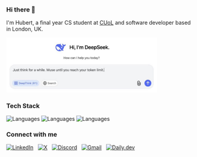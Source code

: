 ### Hi there 👋

I'm Hubert, a final year CS student at [CUoL](https://www.city.ac.uk/) and software developer based in London, UK.
<!--
- 💻 Building full-stack applications with Spring Boot and PostgreSQL
- 📦 Developing an extension of the JJWT library to streamline API authentications
- 🤖 Exploring AI/ML with Python and its applications in the financial sector
-->
<!-- ## 💻 Tech Stack -->
<!-- https://github.com/inttter/md-badges -->
<!-- https://github.com/tandpfun/skill-icons -->
<!-- FORK: https://github.com/LelouchFR/skill-icons -->
<!-- https://github.com/Trixzyy/skill-icons-builder -->

<a href="https://github.com/hstoklosa">
    <img max-height="400" width="400" src="./assets/prog_humour.jpeg">
</a>

### Tech Stack

<!--#### Languages-->

<img src="https://go-skill-icons.vercel.app/api/icons?i=go,js,ts,java,python,haskell&titles=true" alt="Languages" height="30" />

<!--#### Frameworks-->

<img src="https://go-skill-icons.vercel.app/api/icons?i=react,angular,svelte,redux,tailwind,spring,nodejs,express,vitest&titles=true" alt="Languages" height="30" />

<!--#### Tools-->

<img src="https://go-skill-icons.vercel.app/api/icons?i=aws,gcp,git,docker,postman,insomnia,vite,socketio&titles=true" alt="Languages" height="30" />

### Connect with me

[<img src="https://go-skill-icons.vercel.app/api/icons?i=linkedin&titles=true" height="30" alt="LinkedIn">](https://www.linkedin.com/in/hubertstoklosa/)&nbsp;&nbsp;
[<img src="https://go-skill-icons.vercel.app/api/icons?i=x&titles=true" height="30" alt="X">](https://x.com/hyprxotic/)&nbsp;&nbsp;
[<img src="https://go-skill-icons.vercel.app/api/icons?i=discord&titles=true" height="30" alt="Discord">](https://discord.com/users/527963473184030720)&nbsp;&nbsp;
[<img src="https://go-skill-icons.vercel.app/api/icons?i=gmail&titles=true" height="30" alt="Gmail">](mailto:hubert.stoklosa23@gmail.com)&nbsp;&nbsp;
[<img src="https://go-skill-icons.vercel.app/api/icons?i=dailydev&titles=true" height="30" alt="Daily.dev">](https://app.daily.dev/exotic)

<!-- Check out my <a href="https://www.hstoklosa.dev/">portfolio</a> website! -->

<!-- [![Frontend Frameworks](https://go-skill-icons.vercel.app/api/icons?i=linkedin&titles=true)](https://www.linkedin.com/in/hubertstoklosa/)&nbsp;&nbsp;
[![Frontend Frameworks](https://go-skill-icons.vercel.app/api/icons?i=x&titles=true)](https://x.com/hyprxotic/)&nbsp;&nbsp;
[![Frontend Frameworks](https://go-skill-icons.vercel.app/api/icons?i=discord&titles=true)](https://discord.com/users/527963473184030720)&nbsp;&nbsp;
[![Frontend Frameworks](https://go-skill-icons.vercel.app/api/icons?i=dailydev&titles=true)](https://app.daily.dev/exotic)&nbsp;&nbsp;
[![Frontend Frameworks](https://go-skill-icons.vercel.app/api/icons?i=leetcode&titles=true)](https://leetcode.com/u/hstoklosa/) -->

<!-- <a href="https://www.linkedin.com/in/hubertstoklosa/" target="_blank" style="text-decoration: none;">
    <img src="https://go-skill-icons.vercel.app/api/icons?i=linkedin&titles=true" alt="LinkedIn" height="40" />
</a>&nbsp;
<a href="https://x.com/hyprxotic/" target="_blank" style="text-decoration: none;">
    <img src="https://go-skill-icons.vercel.app/api/icons?i=x&titles=true" alt="X" height="40" />
</a>&nbsp;
<a href="https://discord.com/users/527963473184030720" target="_blank" style="text-decoration: none;">
    <img src="https://go-skill-icons.vercel.app/api/icons?i=discord&titles=true" alt="Discord" height="40" />
</a>&nbsp;
<a href="https://app.daily.dev/exotic" target="_blank" style="text-decoration: none;">
    <img src="https://go-skill-icons.vercel.app/api/icons?i=dailydev&titles=true" alt="Daily.dev" height="40" />
</a>&nbsp;
<a href="https://leetcode.com/u/hstoklosa/" target="_blank" style="text-decoration: none;">
    <img src="https://go-skill-icons.vercel.app/api/icons?i=leetcode&titles=true" alt="LeetCode" height="40" />
</a> -->

